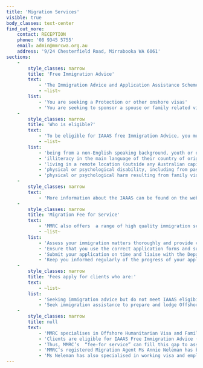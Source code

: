 ```yaml
---
title: 'Migration Services'
visible: true
body_classes: text-center
find_out_more:
    contact: RECEPTION
    phone: '08 9345 5755'
    email: admin@mmrcwa.org.au
    address: '9/24 Chesterfield Road, Mirrabooka WA 6061'
sections:
    -
        style_classes: narrow
        title: 'Free Immigration Advice'
        text:
            - 'The Immigration Advice and Application Assistance Scheme (IAAAS) offer free Immigration advice to an eligible client in person, or by phone, if:'
            - ~list~
        list:
            - 'You are seeking a Protection or other onshore visas'
            - 'You are seeking to sponsor a spouse or family related visa applicant'
    -
        style_classes: narrow
        title: 'Who is eligible?'
        text:
            - 'To be eligible for IAAAS free Immigration Advice, you must be in Australia and must meet eligibility criteria as a “disadvantaged person”. A “disadvantaged person” is in financial hardship and is disadvantaged due to:'
            - ~list~
        list:
            - 'being from a non-English speaking background, youth or other cultural issues such as gender barriers.'
            - 'illiteracy in the main language of their country of origin'
            - 'living in a remote location (outside any Australian capital city, except areas with known registered migration agents)'
            - 'physical or psychological disability, including from past torture or trauma, or'
            - 'physical or psychological harm resulting from family violence.'
    -
        style_classes: narrow
        text:
            - 'More information about the IAAAS can be found on the website of the [Department of Immigration and Border Protection](https://www.border.gov.au/about/corporate/information/fact-sheets/63advice)'
    -
        style_classes: narrow
        title: 'Migration Fee for Service'
        text:
            - 'MMRC also offers  a range of high quality immigration services under a low fee structure and provides the following at an affordable cost:'
            - ~list~
        list:
            - 'Assess your immigration matters thoroughly and provide confidential immigration advice that will best meet your specific immigration requirements'
            - 'Ensure that you use the correct application forms and supply all the correct documents in support of your application'
            - 'Submit your application on time and liaise with the Department of Immigration and Border Protection if there are any outstanding issues concerning your application'
            - 'Keep you informed regularly of the progress of your application and its outcome.'
    -
        style_classes: narrow
        title: 'Fees apply for clients who are:'
        text:
            - ~list~
        list:
            - 'Seeking immigration advice but do not meet IAAAS eligibility criteria'
            - 'Seek immigration assistance to prepare and lodge Offshore Humanitarian Visa Application or Family Visa applications'
    -
        style_classes: narrow
        title: null
        text:
            - 'MMRC specialises in Offshore Humanitarian Visa and Family Visas, in which Humanitarian Settlement Program (HSP) clients would act as a sponsor or proposer.'
            - 'Clients are eligible for IAAAS Free Immigration Advice (one session only), but not eligible to IAAAS visa application assistance.'
            - 'Thus, MMRC’s  “fee-for service” can fill this gap to assist HSS clients to prepare and lodge high quality visa applications for overseas family members, at a heavily discounted fee.'
            - 'MMRC’s registered Migration Agent Ms Annie Neleman has been providing these services for nearly 10 years and has extensive experience in Offshore Humanitarian Visa and Family visa’s.'
            - 'Ms Neleman has also specialised in working visa and employer sponsored visas.'
---
```


